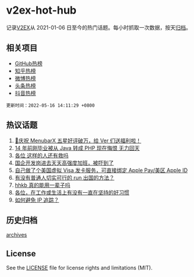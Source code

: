 # v2ex-hot-hub

 记录[V2EX](https://www.v2ex.com/)从 2021-01-06 日至今的热门话题。每小时抓取一次数据，按天[归档](archives)。
 
 ## 相关项目

- [GitHub热榜](https://github.com/lonnyzhang423/github-hot-hub)
- [知乎热榜](https://github.com/lonnyzhang423/zhihu-hot-hub)
- [微博热榜](https://github.com/lonnyzhang423/weibo-hot-hub)
- [头条热榜](https://github.com/lonnyzhang423/toutiao-hot-hub)
- [抖音热榜](https://github.com/lonnyzhang423/douyin-hot-hub)


 `更新时间：2022-05-16 14:11:29 +0800`

## 热议话题

1. [🎉庆祝 MenubarX 五星好评破万，给 Ver 们送福利啦！](https://www.v2ex.com/t/853047)
1. [14 年前刚毕业被从 Java 转成 PHP 现在悔恨 无力回天](https://www.v2ex.com/t/853017)
1. [各位 这样的人还有救吗](https://www.v2ex.com/t/853076)
1. [国企开发岗进去天天高强度加班，被吓到了](https://www.v2ex.com/t/852956)
1. [自己做了个美国虚拟 Visa 发卡服务，可直接绑定 Apple Pay/美区 Apple ID](https://www.v2ex.com/t/853022)
1. [有没有普通人切实可行的 run 出国的方法？](https://www.v2ex.com/t/853021)
1. [hhkb 真的能用一辈子吗](https://www.v2ex.com/t/852950)
1. [各位，在工作或生活上有没有一直在坚持的好习惯](https://www.v2ex.com/t/853078)
1. [如何避免 IP 追踪？](https://www.v2ex.com/t/852966)

## 历史归档

[archives](archives)

## License

See the [LICENSE](LICENSE) file for license rights and limitations (MIT).

